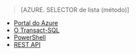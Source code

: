 > [AZURE. SELECTOR de lista (método)]
- [Portal do Azure](sql-database-configure-firewall-settings.md)
- [O Transact-SQL](sql-database-configure-firewall-settings-tsql.md)
- [PowerShell](sql-database-configure-firewall-settings-powershell.md)
- [REST API](sql-database-configure-firewall-settings-rest.md)

